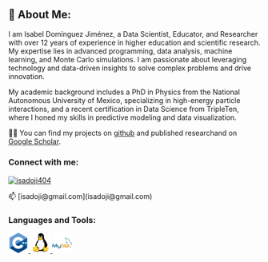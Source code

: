 ## 💫 About Me:

I am Isabel Domínguez Jiménez, a Data Scientist, Educator, and Researcher with over 12 years of experience in higher education and scientific research. My expertise lies in advanced programming, data analysis, machine learning, and Monte Carlo simulations. I am passionate about leveraging technology and data-driven insights to solve complex problems and drive innovation.

My academic background includes a PhD in Physics from the National Autonomous University of Mexico, specializing in high-energy particle interactions, and a recent certification in Data Science from TripleTen, where I honed my skills in predictive modeling and data visualization.

👨‍💻 You can find my projects  on [github](https://github.com/isadoji)  and published researchand on [Google Scholar](https://scholar.google.es/citations?hl=es&user=Cp2yaAUAAAAJ).


<h3 align="left">Connect with me:</h3>
<p align="left">
<a href="https://linkedin.com/in/isadoji404" target="blank"><img align="center" src="https://raw.githubusercontent.com/rahuldkjain/github-profile-readme-generator/master/src/images/icons/Social/linked-in-alt.svg" alt="isadoji404" height="30" width="40" /></a>
</p>
📫 [isadoji@gmail.com](isadoji@gmail.com)


<h3 align="left">Languages and Tools:</h3>
<p align="left"> <a href="https://www.w3schools.com/cpp/" target="_blank" rel="noreferrer"> <img src="https://raw.githubusercontent.com/devicons/devicon/master/icons/cplusplus/cplusplus-original.svg" alt="cplusplus" width="40" height="40"/> </a>  <a href="https://www.linux.org/" target="_blank" rel="noreferrer"> <img src="https://raw.githubusercontent.com/devicons/devicon/master/icons/linux/linux-original.svg" alt="linux" width="40" height="40"/> </a> <a href="https://www.mysql.com/" target="_blank" rel="noreferrer"> <img src="https://raw.githubusercontent.com/devicons/devicon/master/icons/mysql/mysql-original-wordmark.svg" alt="mysql" width="40" height="40"/>   </p>



